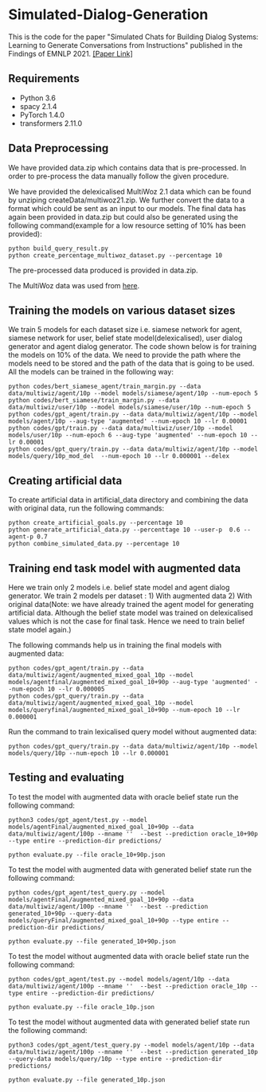 # Simulated-Dialog-Generation
This is the code for the paper "Simulated Chats for Building Dialog Systems: Learning to Generate Conversations from Instructions" published in the Findings of EMNLP 2021. [[Paper Link]](https://aclanthology.org/2021.findings-emnlp.103/)

## Requirements
- Python 3.6
- spacy 2.1.4
- PyTorch 1.4.0
- transformers 2.11.0

## Data Preprocessing

We have provided data.zip which contains data that is pre-processed. In order to pre-process the data manually follow the given procedure. 

We have provided the delexicalised MultiWoz 2.1 data which can be found by unziping createData/multiwoz21.zip. We further convert the data to a format which could be sent as an input to our models. The final data has again been provided in data.zip but could also be generated using the following command(example for a low resource setting of 10% has been provided):
```
python build_query_result.py
python create_percentage_multiwoz_dataset.py --percentage 10
```

The pre-processed data produced is provided in data.zip.

The MultiWoz data was used from [here](https://github.com/budzianowski/multiwoz/tree/master/data). 

## Training the models on various dataset sizes

We train 5 models for each dataset size i.e. siamese network for agent, siamese network for user, belief state model(delexicalised), user dialog generator and agent dialog generator. The code shown below is for training the models on 10% of the data. We need to provide the path where the models need to be stored and the path of the data that is going to be used. All the models can be trained in the following way:
```
python codes/bert_siamese_agent/train_margin.py --data data/multiwiz/agent/10p --model models/siamese/agent/10p --num-epoch 5
python codes/bert_siamese/train_margin.py --data data/multiwiz/user/10p --model models/siamese/user/10p --num-epoch 5
python codes/gpt_agent/train.py --data data/multiwiz/agent/10p --model models/agent/10p --aug-type 'augmented' --num-epoch 10 --lr 0.00001
python codes/gpt/train.py --data data/multiwiz/user/10p --model models/user/10p --num-epoch 6 --aug-type 'augmented' --num-epoch 10 --lr 0.00001
python codes/gpt_query/train.py --data data/multiwiz/agent/10p --model models/query/10p_mod_del  --num-epoch 10 --lr 0.000001 --delex
```


## Creating artificial data

To create artificial data in artificial_data directory and combining the data with original data, run the following commands:
```
python create_artificial_goals.py --percentage 10
python generate_artificial_data.py --percenttage 10 --user-p  0.6 --agent-p 0.7
python combine_simulated_data.py --percentage 10 
```

## Training end task model with augmented data

Here we train only 2 models i.e. belief state model and agent dialog generator. We train 2 models per dataset : 1) With augmented data 2) With original data(Note: we have already trained the agent model for generating artificial data. Although the belief state model was trained on delexicalised values which is not the case for final task. Hence we need to train belief state model again.) 

The following commands help us in training the final models with augmented data:
```
python codes/gpt_agent/train.py --data data/multiwiz/agent/augmented_mixed_goal_10p --model models/agentfinal/augmented_mixed_goal_10+90p --aug-type 'augmented' --num-epoch 10 --lr 0.000005
python codes/gpt_query/train.py --data data/multiwiz/agent/augmented_mixed_goal_10p --model models/queryfinal/augmented_mixed_goal_10+90p --num-epoch 10 --lr 0.000001
```

Run the command to train lexicalised query model without augmented data:
```
python codes/gpt_query/train.py --data data/multiwiz/agent/10p --model models/query/10p --num-epoch 10 --lr 0.000001
```

## Testing and evaluating

To test the model with augmented data with oracle belief state run the following command:
```
python3 codes/gpt_agent/test.py --model models/agentFinal/augmented_mixed_goal_10+90p --data data/multiwiz/agent/100p --mname ''  --best --prediction oracle_10+90p --type entire --prediction-dir predictions/

python evaluate.py --file oracle_10+90p.json
```

To test the model with augmented data with generated belief state run the following command:
```
python codes/gpt_agent/test_query.py --model models/agentFinal/augmented_mixed_goal_10+90p --data data/multiwiz/agent/100p --mname ''  --best --prediction generated_10+90p --query-data models/queryFinal/augmented_mixed_goal_10+90p --type entire --prediction-dir predictions/ 

python evaluate.py --file generated_10+90p.json
```

To test the model without augmented data with oracle belief state run the following command:
```
python codes/gpt_agent/test.py --model models/agent/10p --data data/multiwiz/agent/100p --mname ''  --best --prediction oracle_10p --type entire --prediction-dir predictions/

python evaluate.py --file oracle_10p.json
```

To test the model without augmented data with generated belief state run the following command:
```
python3 codes/gpt_agent/test_query.py --model models/agent/10p --data data/multiwiz/agent/100p --mname ''  --best --prediction generated_10p --query-data models/query/10p --type entire --prediction-dir predictions/

python evaluate.py --file generated_10p.json
```







